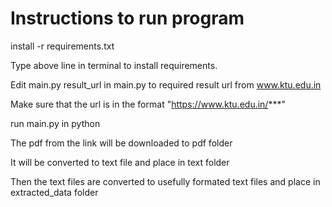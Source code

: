 # Instructions to run program

install -r requirements.txt

Type above line in terminal to install requirements.

Edit main.py result_url in main.py to required result url from www.ktu.edu.in

Make sure that the url is in the format "https://www.ktu.edu.in/***"

run main.py in python

The pdf from the link will be downloaded to pdf folder

It will be converted to text file and place in text folder

Then the text files are converted to usefully formated text files and place in extracted_data folder




